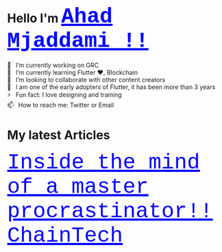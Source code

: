 

<h1>Hello I'm <a style="font-family:Courier; color:Blue; font-size: 50px;" href="https://www.ahadmajdami.me/">Ahad Mjaddami !!</a></h1>

🔭  I’m currently working on GRC <br>
🌱  I’m currently learning Flutter ❤, Blockchain<br>
👯  I’m looking to collaborate with other content creators<br>
🗿  I am one of the early adopters of Flutter, it has been more than 3 years<br>
⚡  Fun fact: I love designing and training <br>
📫  How to reach me: Twitter or Email<br>



<h1>My latest Articles</h1>
<a style="font-family:Courier; color:Blue; font-size: 50px;" href="https://www.ahadmajdami.me/MasterProcrastinator.html">Inside the mind of a master procrastinator!!</a>
<a style="font-family:Courier; color:Blue; font-size: 50px;" href="https://www.ahadmajdami.me/Blockchain.html">ChainTech</a>
<!---
vow95/vow95 is a ✨ special ✨ repository because its `README.md` (this file) appears on your GitHub profile.
You can click the Preview link to take a look at your changes.
--->


